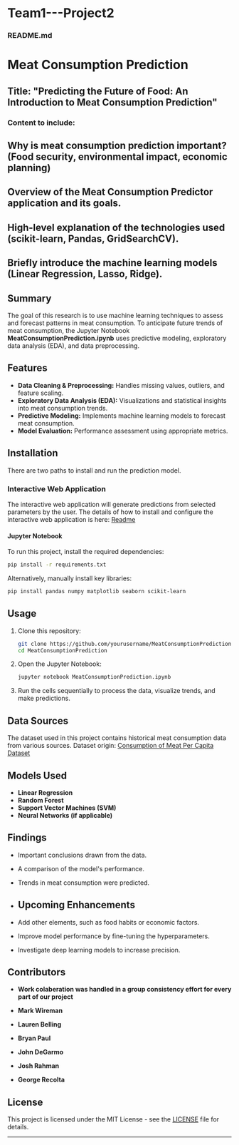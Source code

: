 # Team1---Project2

### README.md

# Meat Consumption Prediction

## Title: "Predicting the Future of Food: An Introduction to Meat Consumption Prediction"
### Content to include:
## Why is meat consumption prediction important? (Food security, environmental impact, economic planning)
## Overview of the Meat Consumption Predictor application and its goals.
## High-level explanation of the technologies used (scikit-learn, Pandas, GridSearchCV).
## Briefly introduce the machine learning models (Linear Regression, Lasso, Ridge).

## Summary

The goal of this research is to use machine learning techniques to assess and forecast patterns in meat consumption. To anticipate future trends of meat consumption, the Jupyter Notebook **MeatConsumptionPrediction.ipynb** uses predictive modeling, exploratory data analysis (EDA), and data preprocessing.

## Features

- **Data Cleaning & Preprocessing:** Handles missing values, outliers, and feature scaling.
- **Exploratory Data Analysis (EDA):** Visualizations and statistical insights into meat consumption trends.
- **Predictive Modeling:** Implements machine learning models to forecast meat consumption.
- **Model Evaluation:** Performance assessment using appropriate metrics.

## Installation
There are two paths to install and run the prediction model.

### Interactive Web Application

The interactive web application will generate predictions from selected parameters by the user. The details of how to install and configure the interactive web application is here:
<a href="https://github.com/seccodingguy/Team1---Project2/blob/master/population-meat-predictor/Readme.md">Readme</a>

#### Jupyter Notebook

To run this project, install the required dependencies:

```bash
pip install -r requirements.txt
```

Alternatively, manually install key libraries:

```bash
pip install pandas numpy matplotlib seaborn scikit-learn
```

## Usage

1. Clone this repository:

   ```bash
   git clone https://github.com/yourusername/MeatConsumptionPrediction.git
   cd MeatConsumptionPrediction
   ```

2. Open the Jupyter Notebook:

   ```bash
   jupyter notebook MeatConsumptionPrediction.ipynb
   ```

3. Run the cells sequentially to process the data, visualize trends, and make predictions.

## Data Sources

The dataset used in this project contains historical meat consumption data from various sources. Dataset origin: [Consumption of Meat Per Capita Dataset](Consumption%20of%20meat%20per%20capita.csv)


## Models Used

- **Linear Regression**
- **Random Forest**
- **Support Vector Machines (SVM)**
- **Neural Networks (if applicable)**

## Findings

- Important conclusions drawn from the data.
- A comparison of the model's performance.
- Trends in meat consumption were predicted.

- ## Upcoming Enhancements

- Add other elements, such as food habits or economic factors.
- Improve model performance by fine-tuning the hyperparameters.
- Investigate deep learning models to increase precision.

## Contributors

- **Work colaberation was handled in a group consistency effort for every part of our project** 

- **Mark Wireman** 
- **Lauren Belling**
- **Bryan Paul** 
- **John DeGarmo**
- **Josh Rahman**
- **George Recolta**

## License

This project is licensed under the MIT License - see the [LICENSE](LICENSE) file for details.

---



